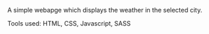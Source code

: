 A simple webapge which displays the weather in the selected city.

Tools used: HTML, CSS, Javascript, SASS
